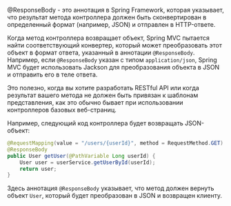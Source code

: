 @ResponseBody - это аннотация в Spring Framework, которая указывает, что результат метода контроллера должен быть сконвертирован в определенный формат (например, JSON) и отправлен в HTTP-ответе. 

Когда метод контроллера возвращает объект, Spring MVC пытается найти соответствующий конвертер, который может преобразовать этот объект в формат ответа, указанный в аннотации `@ResponseBody`. Например, если `@ResponseBody` указан с типом `application/json`, Spring MVC будет использовать Jackson для преобразования объекта в JSON и отправить его в теле ответа.

Это полезно, когда вы хотите разработать RESTful API или когда результат вашего метода не должен быть привязан к шаблонам представления, как это обычно бывает при использовании контроллеров базовых веб-страниц.

Например, следующий код контроллера будет возвращать JSON-объект:

```java
@RequestMapping(value = "/users/{userId}", method = RequestMethod.GET)
@ResponseBody
public User getUser(@PathVariable Long userId) {
    User user = userService.getUserById(userId);
    return user;
}
```

Здесь аннотация `@ResponseBody` указывает, что метод должен вернуть объект `User`, который будет преобразован в JSON и возвращен клиенту.